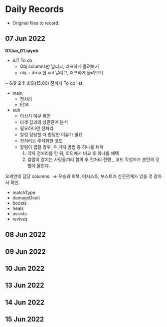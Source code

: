 # Daily Records
- Original files to record.

## 07 Jun 2022
**07Jun_01.ipynb**
- 6/7 To do
   * Obj columns만 날리고, 러프하게 돌려보기
   * obj + drop 한 col 날리고, 러프하게 돌려보기

~ 6/9 오후 회의(15:00) 전까지 To do list
* main
   - 전처리
   - EDA
* sub
   - 이상치 여부 확인
   - 타겟 값과의 상관관계 분석
   - 필요하다면 전처리
   - 칼럼 담당할 때 합당한 이유가 필요.
   - 전처리는 주석화한 코드
   - 칼럼이 겹칠 경우, 두 가지 방법 중 하나를 채택
      1) 각자 전처리를 한 뒤, 회의에서 비교 후 하나를 채택
      2) 칼럼이 겹치는 사람들끼리 합의 후 전처리 진행 _ 코드 작성자가 본인의 깃헙에 올린다.


오세연의 담당 columns : 
=> 우승과 회복, 어시스트, 부스트가 상관관계가 있을 것 같아서 확인.
   - matchType
   - damageDealt
   - boosts
   - heals
   - assists
   - revives

## 08 Jun 2022

## 09 Jun 2022

## 10 Jun 2022

## 13 Jun 2022

## 14 Jun 2022

## 15 Jun 2022
